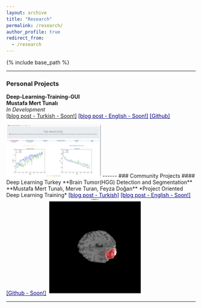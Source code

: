 ```yaml
---
layout: archive
title: "Research"
permalink: /research/
author_profile: true
redirect_from:
  - /research
---
```


{% include base_path %}


------

### Personal Projects
**Deep-Learning-Training-GUI**  
**Mustafa Mert Tunalı**  
*In Development*   
<a href="#" target="_blank">[blog post - Turkish - Soon!]</a>
<a href="#" style="color:navy" target="_blank">[blog post - English - Soon!]</a>
<a href="https://github.com/mustafamerttunali/Deep-Learning-Training-GUI" style="color:navy" target="_blank">[Github]</a>

<img src="/images/terminal.png" width="50%">
------
### Community Projects
#### Deep Learning Turkey
**Brain Tumor(HGG) Detection and Segmentation**  
**Mustafa Mert Tunalı, Merve Turan, Feyza Doğan**  
*Project Oriented Deep Learning Training*   
<a href="https://medium.com/deep-learning-turkiye/mri-g%C3%B6r%C3%BCnt%C3%BCleri-%C3%BCzerinden-beyin-t%C3%BCm%C3%B6r%C3%BC-tespiti-ec644a2ff0c9" style="color:navy" target="_blank">[blog post - Turkish]</a>
<a href="#" style="color:navy" target="_blank">[blog post - English - Soon!]</a>
<a href="https://github.com/mustafamerttunali/DeepHealth" style="color:navy" target="_blank">[Github - Soon!]</a>

<img src="/images/hgg.png" width="50%">

------

